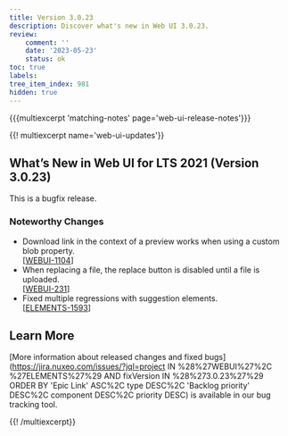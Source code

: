 ```yaml
---
title: Version 3.0.23
description: Discover what's new in Web UI 3.0.23.
review:
    comment: ''
    date: '2023-05-23'
    status: ok
toc: true
labels:
tree_item_index: 981
hidden: true
---
```


{{{multiexcerpt 'matching-notes' page='web-ui-release-notes'}}}

{{! multiexcerpt name='web-ui-updates'}}
## What’s New in Web UI for LTS 2021 (Version 3.0.23)

This is a bugfix release.


### Noteworthy Changes

- Download link in the context of a preview works when using a custom blob property.<br/>[[WEBUI-1104](https://jira.nuxeo.com/browse/WEBUI-1104)]
- When replacing a file, the replace button is disabled until a file is uploaded.<br/>[[WEBUI-231](https://jira.nuxeo.com/browse/WEBUI-231)]
- Fixed multiple regressions with suggestion elements.<br/>[[ELEMENTS-1593](https://jira.nuxeo.com/browse/ELEMENTS-1593)]


## Learn More

[More information about released changes and fixed bugs](https://jira.nuxeo.com/issues/?jql=project IN %28%27WEBUI%27%2C %27ELEMENTS%27%29 AND fixVersion IN %28%273.0.23%27%29 ORDER BY 'Epic Link' ASC%2C type DESC%2C  'Backlog priority' DESC%2C component DESC%2C priority DESC) is available in our bug tracking tool.



{{! /multiexcerpt}}
